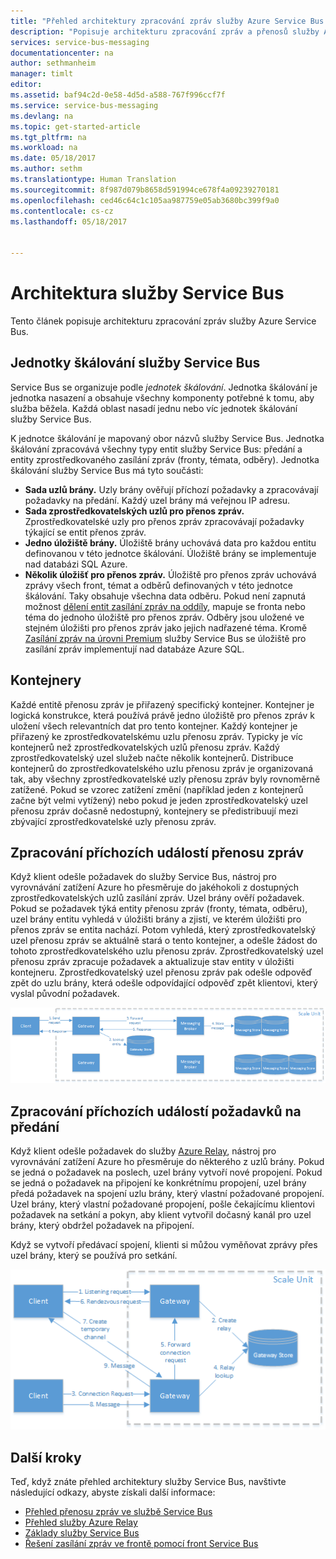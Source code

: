 ```yaml
---
title: "Přehled architektury zpracování zpráv služby Azure Service Bus | Dokumentace Microsoftu"
description: "Popisuje architekturu zpracování zpráv a přenosů služby Azure Service Bus."
services: service-bus-messaging
documentationcenter: na
author: sethmanheim
manager: timlt
editor: 
ms.assetid: baf94c2d-0e58-4d5d-a588-767f996ccf7f
ms.service: service-bus-messaging
ms.devlang: na
ms.topic: get-started-article
ms.tgt_pltfrm: na
ms.workload: na
ms.date: 05/18/2017
ms.author: sethm
ms.translationtype: Human Translation
ms.sourcegitcommit: 8f987d079b8658d591994ce678f4a09239270181
ms.openlocfilehash: ced46c64c1c105aa987759e05ab3680bc399f9a0
ms.contentlocale: cs-cz
ms.lasthandoff: 05/18/2017


---
```

# Architektura služby Service Bus
<a id="service-bus-architecture" class="xliff"></a>
Tento článek popisuje architekturu zpracování zpráv služby Azure Service Bus.

## Jednotky škálování služby Service Bus
<a id="service-bus-scale-units" class="xliff"></a>
Service Bus se organizuje podle *jednotek škálování*. Jednotka škálování je jednotka nasazení a obsahuje všechny komponenty potřebné k tomu, aby služba běžela. Každá oblast nasadí jednu nebo víc jednotek škálování služby Service Bus.

K jednotce škálování je mapovaný obor názvů služby Service Bus. Jednotka škálování zpracovává všechny typy entit služby Service Bus: předání a entity zprostředkovaného zasílání zpráv (fronty, témata, odběry). Jednotka škálování služby Service Bus má tyto součásti:

* **Sada uzlů brány.** Uzly brány ověřují příchozí požadavky a zpracovávají požadavky na předání. Každý uzel brány má veřejnou IP adresu.
* **Sada zprostředkovatelských uzlů pro přenos zpráv.** Zprostředkovatelské uzly pro přenos zpráv zpracovávají požadavky týkající se entit přenos zpráv.
* **Jedno úložiště brány.** Úložiště brány uchovává data pro každou entitu definovanou v této jednotce škálování. Úložiště brány se implementuje nad databázi SQL Azure.
* **Několik úložišť pro přenos zpráv.** Úložiště pro přenos zpráv uchovává zprávy všech front, témat a odběrů definovaných v této jednotce škálování. Taky obsahuje všechna data odběru. Pokud není zapnutá možnost [dělení entit zasílání zpráv na oddíly](service-bus-partitioning.md), mapuje se fronta nebo téma do jednoho úložiště pro přenos zpráv. Odběry jsou uložené ve stejném úložišti pro přenos zpráv jako jejich nadřazené téma. Kromě [Zasílání zpráv na úrovni Premium](service-bus-premium-messaging.md) služby Service Bus se úložiště pro zasílání zpráv implementují nad databáze Azure SQL.

## Kontejnery
<a id="containers" class="xliff"></a>
Každé entitě přenosu zpráv je přiřazený specifický kontejner. Kontejner je logická konstrukce, která používá právě jedno úložiště pro přenos zpráv k uložení všech relevantních dat pro tento kontejner. Každý kontejner je přiřazený ke zprostředkovatelskému uzlu přenosu zpráv. Typicky je víc kontejnerů než zprostředkovatelských uzlů přenosu zpráv. Každý zprostředkovatelský uzel služeb načte několik kontejnerů. Distribuce kontejnerů do zprostředkovatelského uzlu přenosu zpráv je organizovaná tak, aby všechny zprostředkovatelské uzly přenosu zpráv byly rovnoměrně zatížené. Pokud se vzorec zatížení změní (například jeden z kontejnerů začne být velmi vytížený) nebo pokud je jeden zprostředkovatelský uzel přenosu zpráv dočasně nedostupný, kontejnery se předistribuují mezi zbývající zprostředkovatelské uzly přenosu zpráv.

## Zpracování příchozích událostí přenosu zpráv
<a id="processing-of-incoming-messaging-requests" class="xliff"></a>
Když klient odešle požadavek do služby Service Bus, nástroj pro vyrovnávání zatížení Azure ho přesměruje do jakéhokoli z dostupných zprostředkovatelských uzlů zasílání zpráv. Uzel brány ověří požadavek. Pokud se požadavek týká entity přenosu zpráv (fronty, témata, odběru), uzel brány entitu vyhledá v úložišti brány a zjistí, ve kterém úložišti pro přenos zpráv se entita nachází. Potom vyhledá, který zprostředkovatelský uzel přenosu zpráv se aktuálně stará o tento kontejner, a odešle žádost do tohoto zprostředkovatelského uzlu přenosu zpráv. Zprostředkovatelský uzel přenosu zpráv zpracuje požadavek a aktualizuje stav entity v úložišti kontejneru. Zprostředkovatelský uzel přenosu zpráv pak odešle odpověď zpět do uzlu brány, která odešle odpovídající odpověď zpět klientovi, který vyslal původní požadavek.

![Zpracování Příchozích událostí přenosu zpráv](./media/service-bus-architecture/ic690644.png)

## Zpracování příchozích událostí požadavků na předání
<a id="processing-of-incoming-relay-requests" class="xliff"></a>
Když klient odešle požadavek do služby [Azure Relay](/azure/service-bus-relay/), nástroj pro vyrovnávání zatížení Azure ho přesměruje do některého z uzlů brány. Pokud se jedná o požadavek na poslech, uzel brány vytvoří nové propojení. Pokud se jedná o požadavek na připojení ke konkrétnímu propojení, uzel brány předá požadavek na spojení uzlu brány, který vlastní požadované propojení. Uzel brány, který vlastní požadované propojení, pošle čekajícímu klientovi požadavek na setkání a pokyn, aby klient vytvořil dočasný kanál pro uzel brány, který obdržel požadavek na připojení.

Když se vytvoří předávací spojení, klienti si můžou vyměňovat zprávy přes uzel brány, který se používá pro setkání.

![Zpracování příchozích událostí požadavků na předání WCF](./media/service-bus-architecture/ic690645.png)

## Další kroky
<a id="next-steps" class="xliff"></a>
Teď, když znáte přehled architektury služby Service Bus, navštivte následující odkazy, abyste získali další informace:

* [Přehled přenosu zpráv ve službě Service Bus](service-bus-messaging-overview.md)
* [Přehled služby Azure Relay](../service-bus-relay/relay-what-is-it.md)
* [Základy služby Service Bus](service-bus-fundamentals-hybrid-solutions.md)
* [Řešení zasílání zpráv ve frontě pomocí front Service Bus](service-bus-dotnet-multi-tier-app-using-service-bus-queues.md)



